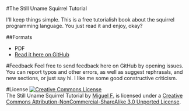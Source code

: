 #The Still Uname Squirrel Tutorial

I'll keep things simple. This is a free tutorialish book about the squirrel programming language. You just read it and enjoy, okay?

##Formats

* PDF
* [Read it here on GitHub](https://github.com/TheCodingGamer/The-Still-Unamed-Squirrel-Tutorial/wiki)

#Feedback
Feel free to send feedback here on GitHub by opening issues. You can report typos and other errors, as well as suggest rephrasals, and new sections, or just say hi. I like me some good constructive criticism.


#License
<a rel="license" href="http://creativecommons.org/licenses/by-nc-sa/3.0/deed.en_US"><img alt="Creative Commons License" style="border-width:0" src="http://i.creativecommons.org/l/by-nc-sa/3.0/88x31.png" /></a><br /><span xmlns:dct="http://purl.org/dc/terms/" href="http://purl.org/dc/dcmitype/Text" property="dct:title" rel="dct:type">The Still Uname Squirrel Tutorial</span> by <a xmlns:cc="http://creativecommons.org/ns#" href="https://github.com/TheCodingGamer/The-Still-Unamed-Squirrel-Tutorial" property="cc:attributionName" rel="cc:attributionURL">Miguel F.</a> is licensed under a <a rel="license" href="http://creativecommons.org/licenses/by-nc-sa/3.0/deed.en_US">Creative Commons Attribution-NonCommercial-ShareAlike 3.0 Unported License</a>.
